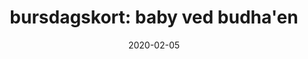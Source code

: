 ---
date: 2020-02-05
title: "bursdagskort: baby ved budha'en"
categories: Aquarel
tags:
    - baby
span: 4
---